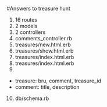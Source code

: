 #Answers to treasure hunt

1. 16 routes
2. 2 models
3. 2 controllers
4. comments_controller.rb
5. treasures/new.html.erb
6. treasures/show.html.erb
7. treasures/index.html.erb 
8. treasures/index.html.erb 
9. 
* treasure: bru, comment, treasure_id
* comment: title, description
10. db/schema.rb


